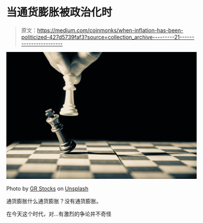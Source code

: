 # 当通货膨胀被政治化时

> 原文：<https://medium.com/coinmonks/when-inflation-has-been-politicized-427d5739faf3?source=collection_archive---------21----------------------->

![](img/3cc0ca9ad067987a33c2baaa2d14a046.png)

Photo by [GR Stocks](https://unsplash.com/@grstocks?utm_source=medium&utm_medium=referral) on [Unsplash](https://unsplash.com?utm_source=medium&utm_medium=referral)

通货膨胀什么通货膨胀？没有通货膨胀。

在今天这个时代，对…有激烈的争论并不奇怪